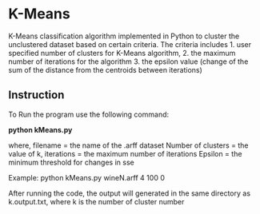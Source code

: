 # K-Means
K-Means classification algorithm implemented in Python to cluster the unclustered dataset based on certain criteria. The criteria includes 1. user specified number of clusters for K-Means algorithm, 
2. the maximum number of iterations for the algorithm
3. the epsilon value (change of the sum of the distance from the centroids between iterations)

## Instruction
To Run the program use the following command: 

**python kMeans.py <filename> <Number of Clusters> <Iterations> <Epsilon>**

where,
	filename = the name of the .arff dataset
	Number of clusters = the value of k,
	iterations = the maximum number of iterations
	Epsilon = the minimum threshold for changes in sse

Example: 
	python kMeans.py wineN.arff 4 100 0
	
After running the code, the output will generated in the same directory as k.output.txt, where k is the number of cluster number 

